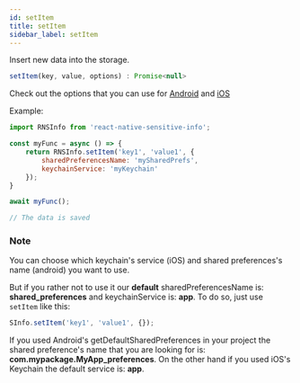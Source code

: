 ```yaml
---
id: setItem
title: setItem
sidebar_label: setItem
---
```


Insert new data into the storage.

```javascript
setItem(key, value, options) : Promise<null>
```

Check out the options that you can use for [Android](android_options) and [iOS](ios_options)

Example:

```javascript
import RNSInfo from 'react-native-sensitive-info';

const myFunc = async () => {
    return RNSInfo.setItem('key1', 'value1', {
        sharedPreferencesName: 'mySharedPrefs',
        keychainService: 'myKeychain'
    });
}

await myFunc();

// The data is saved
```

### Note

You can choose which keychain's service (iOS) and shared preferences's name (android) you want to use.

But if you rather not to use it our **default** sharedPreferencesName is: **shared_preferences** and keychainService is: **app**. To do so, just use `setItem` like this: 

```javascript
SInfo.setItem('key1', 'value1', {});
```

If you used Android's getDefaultSharedPreferences in your project the shared preference's name that you are looking for is: **com.mypackage.MyApp_preferences**. On the other hand if you used iOS's Keychain the default service is: **app**.
